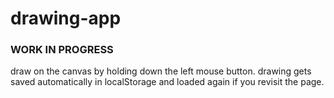 # drawing-app

### WORK IN PROGRESS

draw on the canvas by holding down the left mouse button. drawing gets saved automatically in localStorage and loaded again if you revisit the page.